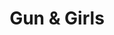 --- 
title: "Gun & Girls"
publishdate: "2019-9-16T16:48:46+02:00"
src: "https://365manga.net/manga/gun-girls"
image: "https://data.365manga.net/images/thumbnails/1838-gun-girls.jpg"
description: "This is what you'd get if K-ON was not about cute girls doing cute things in a light music club, but cute girls doing cute things in an FPS game club."
---